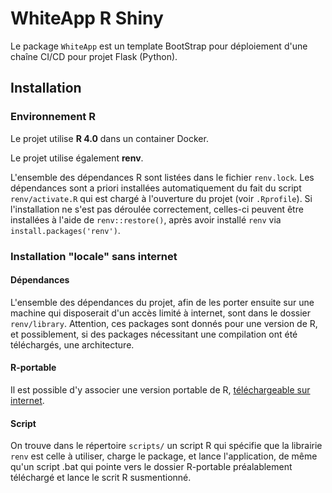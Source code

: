 
# WhiteApp R Shiny

<!-- badges: start -->
<!-- badges: end -->

Le package `WhiteApp` est un template BootStrap pour déploiement d'une chaîne CI/CD pour projet Flask (Python).

## Installation

### Environnement R

Le projet utilise **R 4.0** dans un container Docker.

Le projet utilise également **renv**.

L'ensemble des dépendances R sont listées dans le fichier `renv.lock`.
Les dépendances sont a priori installées automatiquement du fait du script
`renv/activate.R` qui est chargé à l'ouverture du projet (voir `.Rprofile`).
Si l'installation ne s'est pas déroulée correctement, celles-ci peuvent être 
installées à l'aide de `renv::restore()`, après avoir
installé `renv` via `install.packages('renv')`.

### Installation "locale" sans internet

#### Dépendances

L'ensemble des dépendances du projet, afin de les porter ensuite 
sur une machine qui disposerait d'un accès limité à internet, sont dans le dossier `renv/library`.
Attention, ces packages sont donnés pour une version de R, et possiblement, si des packages nécessitant
une compilation ont été téléchargés, une architecture.

#### R-portable

Il est possible d'y associer une version portable de R, [téléchargeable sur
internet](https://sourceforge.net/projects/rportable/).

#### Script

On trouve dans le répertoire `scripts/` un script R qui spécifie que la librairie
`renv` est celle à utiliser, charge le package, et lance l'application, de même
qu'un script .bat qui pointe vers le dossier R-portable préalablement téléchargé
et lance le scrit R susmentionné.
